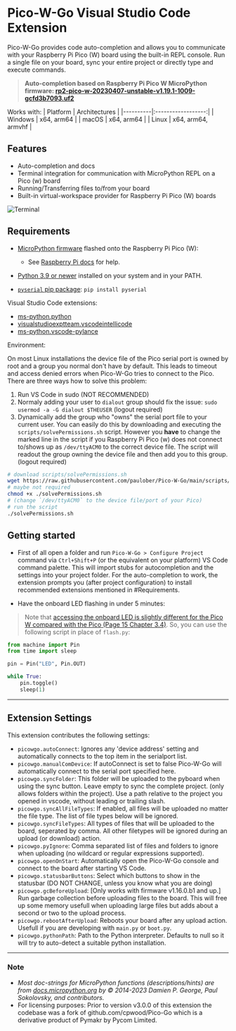 # Pico-W-Go Visual Studio Code Extension

Pico-W-Go provides code auto-completion and allows you to communicate with your Raspberry Pi Pico (W) board using the built-in REPL console. Run a single file on your board, sync your entire project or directly type and execute commands.

> __Auto-completion based on Raspberry Pi Pico W MicroPython firmware: [rp2-pico-w-20230407-unstable-v1.19.1-1009-gcfd3b7093.uf2](https://micropython.org/resources/firmware/rp2-pico-w-20230407-unstable-v1.19.1-1009-gcfd3b7093.uf2)__

Works with:
| Platform |    Architectures   |
|----------|:------------------:|
| Windows  | x64, arm64         |
| macOS    | x64, arm64         |
| Linux    | x64, arm64, armvhf |

## Features

- Auto-completion and docs
- Terminal integration for communication with MicroPython REPL on a Pico (w) board
- Running/Transferring files to/from your board
- Built-in virtual-workspace provider for Raspberry Pi Pico (W) boards

![Terminal](images/autocomplete.gif)

## Requirements

* [MicroPython firmware](https://micropython.org/download) flashed onto the Raspberry Pi Pico (W):
    - See [Raspberry Pi docs](https://www.raspberrypi.com/documentation/microcontrollers/micropython.html#drag-and-drop-micropython) for help.

* [Python 3.9 or newer](https://www.python.org/downloads/) installed on your system and in your PATH.
* [`pyserial` pip package](https://pypi.org/project/pyserial/): `pip install pyserial`

Visual Studio Code extensions:
* [ms-python.python](vscode://extension/ms-python.python)
* [visualstudioexptteam.vscodeintellicode](vscode://extension/visualstudioexptteam.vscodeintellicode)
* [ms-python.vscode-pylance](vscode://extension/ms-python.vscode-pylance)

Environment:

On most Linux installations the device file of the Pico serial port is owned by root and a group you normal don't have by default. This leads to timeout and access denied errors when Pico-W-Go tries to connect to the Pico. There are three ways how to solve this problem:
1. Run VS Code in sudo (NOT RECOMMENDED)
2. Normaly adding your user to `dialout` group should fix the issue: `sudo usermod -a -G dialout $THEUSER` (logout required)
3. Dynamically add the group who "owns" the serial port file to your current user. You can easily do this by downloading and executing the `scripts/solvePermissions.sh` script. However you **have** to change the marked line in the script if you Raspberry Pi Pico (w) does not connect to/shows up as `/dev/ttyACM0` to the correct device file. The script will readout the group owning the device file and then add you to this group. (logout required)
```bash
# download scripts/solvePermissions.sh
wget https://raw.githubusercontent.com/paulober/Pico-W-Go/main/scripts/solvePermissions.sh
# maybe not required
chmod +x ./solvePermissions.sh
# (change `/dev/ttyACM0` to the device file/port of your Pico)
# run the script
./solvePermissions.sh
``` 

## Getting started

- First of all open a folder and run `Pico-W-Go > Configure Project` command via `Ctrl+Shift+P` (or the equivalent on your platform) VS Code command palette. This will import stubs for autocompletion and the settings into your project folder. For the auto-completion to work, the extension prompts you (after project configuration) to install recommended extensions mentioned in \#Requirements.

- Have the onboard LED flashing in under 5 minutes:
> Note that [accessing the onboard LED is slightly different for the Pico W compared with the Pico (Page 15 Chapter 3.4)](https://datasheets.raspberrypi.com/picow/connecting-to-the-internet-with-pico-w.pdf). So, you can use the following script in place of `flash.py`:

```python
from machine import Pin
from time import sleep

pin = Pin("LED", Pin.OUT)

while True:
    pin.toggle()
    sleep(1)
```

---

## Extension Settings

This extension contributes the following settings:

* `picowgo.autoConnect`: Ignores any 'device address' setting and automatically connects to the top item in the serialport list.
* `picowgo.manualComDevice`: If autoConnect is set to false Pico-W-Go will automatically connect to the serial port specified here.
* `picowgo.syncFolder`: This folder will be uploaded to the pyboard when using the sync button. Leave empty to sync the complete project. (only allows folders within the project). Use a path relative to the project you opened in vscode, without leading or trailing slash.
* `picowgo.syncAllFileTypes`: If enabled, all files will be uploaded no matter the file type. The list of file types below will be ignored.
* `picowgo.syncFileTypes`: All types of files that will be uploaded to the board, seperated by comma. All other filetypes will be ignored during an upload (or download) action.
* `picowgo.pyIgnore`: Comma separated list of files and folders to ignore when uploading (no wildcard or regular expressions supported).
* `picowgo.openOnStart`: Automatically open the Pico-W-Go console and connect to the board after starting VS Code.
* `picowgo.statusbarButtons`: Select which buttons to show in the statusbar (DO NOT CHANGE, unless you know what you are doing)
* `picowgo.gcBeforeUpload`: [Only works with firmware v1.16.0.b1 and up.] Run garbage collection before uploading files to the board. This will free up some memory usefull when uploading large files but adds about a second or two to the upload process.
* `picowgo.rebootAfterUpload`: Reboots your board after any upload action. Usefull if you are developing with `main.py` or `boot.py`.
* `picowgo.pythonPath`: Path to the Python interpreter. Defaults to null so it will try to auto-detect a suitable python installation.

---

### Note

+ _Most doc-strings for MicroPython functions (descriptions/hints) are from [docs.micropython.org](https://docs.micropython.org/en/v1.19.1/) by © 2014-2023 Damien P. George, Paul Sokolovsky, and contributors._
+ For licensing purposes: Prior to version v3.0.0 of this extension the codebase was a fork of github.com/cpwood/Pico-Go which is a derivative product of Pymakr by Pycom Limited.
